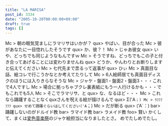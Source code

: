 ```yaml
---
title: "LA MARISA"
post_id: 3334
date: "2005-10-20T00:00:00+09:00"
draft: true
tags: []
---
```



Mc > 朝の眠気覚ましにラマリサはいかが？ qux> やばい、目が合った Mc > 彼があなたに一目惚れしたそうです qux> か、彼？！ Mc > じゃあ彼女 qux> いや、どっちでも同じようなもんですｗ Mc > そうですね、どっちでもこの子と付き合ってあげることには変わりませんね qux> どうか、やんわりとお断りしますと伝えてください Mc > 七代先まで祟るって返事が qux> ひぃ Mc > 真面目な話、絵コレで行こうかなとか考えてたりして Mc > 6人絵師居ても真面目ディスクのほうには入りきらなそうな Mc > ジャケ・盤面1・盤面2・盤面3・・・これで4人ですし Mc > 場合に拠っちゃブクレ裏表紙にもう一人行けるかも・・・でもこれでも5人 Mc > そこでラマリサ、と qux> な、なるほど・・・ Mc > これなら躊躇することなくquxさんを呪える絵が描けるんで qux> Σ('A`；) Mc > ｳﾌﾌﾌﾌﾌﾌ qux> せめて躊躇ぐらいはしてください('A`；) Mc > だが断る qux> ('A`：) bar> 躊躇しないのがドルイド教 bar> ラマイド教 bar> ラメイド教 foo> 賢い かくして、まくは[変色音楽祭](http://lama.danmaq.com/lamarisa/)のジャケ絵担当になりましたとさ。 めでたしめでたし。
